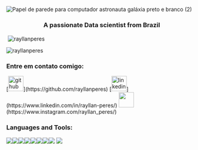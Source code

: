 ![Papel de parede para computador astronauta galáxia preto e branco (2)](https://github.com/user-attachments/assets/c1f79855-5aa7-42fa-be3f-6a9ee113c073)

<h3 align="center">A passionate Data scientist from Brazil</h3>

<p>&nbsp;<img align="center" src="https://github-readme-stats.vercel.app/api?username=rayllanperes&show_icons=true&locale=en" alt="rayllanperes" /></p>

<p><img align="center" src="https://github-readme-streak-stats.herokuapp.com/?user=rayllanperes&" alt="rayllanperes" /></p>

<h3 align="left">Entre em contato comigo:</h3>
[<img src='https://cdn.jsdelivr.net/npm/simple-icons@3.0.1/icons/github.svg' alt='github' height='40'>](https://github.com/rayllanperes)  [<img src='https://cdn.jsdelivr.net/npm/simple-icons@3.0.1/icons/linkedin.svg' alt='linkedin' height='40'>](https://www.linkedin.com/in/rayllan-peres/)  <img src='https://img.shields.io/badge/Instagram-E4405F?style=for-the-badge&logo=instagram&logoColor=white' height='40'>(https://www.instagram.com/rayllan_peres/)   

<h3 align="left">Languages and Tools:</h3>
<img src= "https://img.shields.io/badge/MySQL-005C84?style=for-the-badge&logo=mysql&logoColor=white"><img src= "https://img.shields.io/badge/PowerBI-F2C811?style=for-the-badge&logo=Power%20BI&logoColor=white"><img src= "https://img.shields.io/badge/Python-FFD43B?style=for-the-badge&logo=python&logoColor=blue"><img src= "https://img.shields.io/badge/Pandas-2C2D72?style=for-the-badge&logo=pandas&logoColor=white"><img src= "https://img.shields.io/badge/Plotly-239120?style=for-the-badge&logo=plotly&logoColor=white"><img src= "https://img.shields.io/badge/Numpy-777BB4?style=for-the-badge&logo=numpy&logoColor=white"><img src= "https://img.shields.io/badge/scikit_learn-F7931E?style=for-the-badge&logo=scikit-learn&logoColor=white"><img src= "https://img.shields.io/badge/Jupyter-F37626.svg?&style=for-the-badge&logo=Jupyter&logoColor=white">
<img src= "	https://img.shields.io/badge/Microsoft_Excel-217346?style=for-the-badge&logo=microsoft-excel&logoColor=white">
